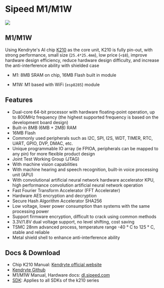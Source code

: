 Sipeed M1/M1W
=======

![](../../../assets/m1_pin.png)

## M1/M1W

Using Kendryte's AI chip [K210](https://kendryte.com/) as the core unit, K210 is fully pin-out, with strong performance, small size (`25.4*25.4mm`), low price (`<$8`), improve hardware design efficiency, reduce hardware design difficulty, and increase the anti-interference ability with shielded case

* M1: 8MB SRAM on chip, 16MB Flash built in module

* M1W: M1 based with WiFi (`esp8285`) module


## Features

* Dual-core 64-bit processor with hardware floating-point operation, up to 800MHz frequency (the highest supported frequency is based on the development board design)
* Built-in 8MB (6MB + 2MB) RAM
* 16MB Flash
* Commonly used peripherals such as I2C, SPI, I2S, WDT, TIMER, RTC, UART, GPIO, DVP, DMAC, etc.
* Unique programmable IO array (ie FPIOA, peripherals can be mapped to any pin) for more flexible product design
* Joint Test Working Group (JTAG)
* With machine vision capabilities
* With machine hearing and speech recognition, built-in voice processing unit (APU)
* With convolutional artificial neural network hardware accelerator KPU, high performance convolution artificial neural network operation
* Fast Fourier Transform Accelerator (FFT Accelerater)
* Hardware AES encryption and decryption
* Secure Hash Algorithm Accelerator SHA256
* Low voltage, lower power consumption than systems with the same processing power
* Support firmware encryption, difficult to crack using common methods
* 3.3V/1.8V dual voltage support, no level shifting, cost saving
* TSMC 28nm advanced process, temperature range -40 ° C to 125 ° C, stable and reliable
* Metal shield shell to enhance anti-interference ability


## Docs & Download

* Chip K210 Manual: [Kendryte official website](https://kendryte.com/downloads/)
* [Kendryte Github](https://github.com/kendryte/)
* M1/M1W Manual, Hardware docs: [dl.sipeed.com](http://dl.sipeed.com/MAIX/HDK/M1%26M1W/)
* [SDK](../sdk/README.md): Applies to all SDKs of the k210 series



